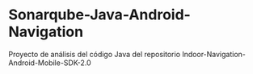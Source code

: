 # Sonarqube-Java-Android-Navigation
Proyecto de análisis del código Java del repositorio Indoor-Navigation-Android-Mobile-SDK-2.0
